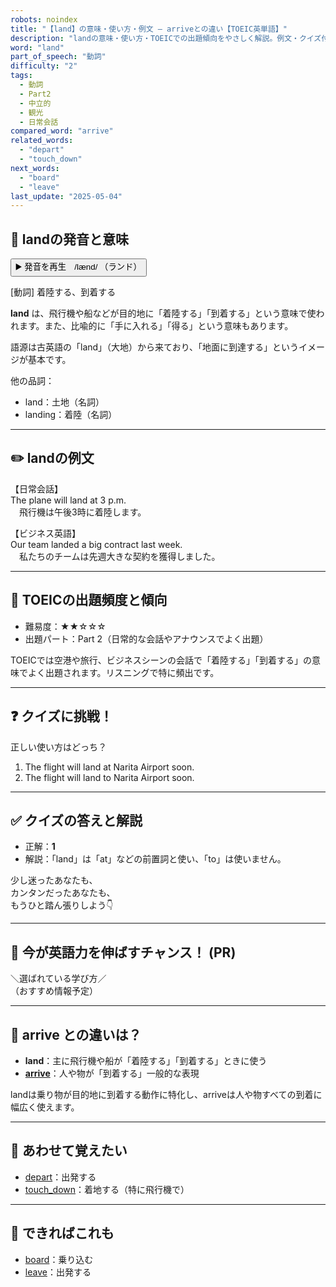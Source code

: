 ```yaml
---
robots: noindex
title: "【land】の意味・使い方・例文 ― arriveとの違い【TOEIC英単語】"
description: "landの意味・使い方・TOEICでの出題傾向をやさしく解説。例文・クイズ付きでarriveとの違いもわかりやすく学べます。"
word: "land"
part_of_speech: "動詞"
difficulty: "2"
tags:
  - 動詞
  - Part2
  - 中立的
  - 観光
  - 日常会話
compared_word: "arrive"
related_words:
  - "depart"
  - "touch_down"
next_words:
  - "board"
  - "leave"
last_update: "2025-05-04"
---
```


## 🔰 landの発音と意味

<button class="play-audio" onclick="playTTS('land')">
  <span class="play-audio-main">
    ▶️ 発音を再生　/lænd/
  </span>
  <span class="play-audio-sub">
    （ランド）
  </span>
</button>

[動詞] 着陸する、到着する

**land** は、飛行機や船などが目的地に「着陸する」「到着する」という意味で使われます。また、比喩的に「手に入れる」「得る」という意味もあります。

語源は古英語の「land」（大地）から来ており、「地面に到達する」というイメージが基本です。

他の品詞：  
- land：土地（名詞）
- landing：着陸（名詞）

---

## ✏️ landの例文

【日常会話】  
The plane will land at 3 p.m.  
　飛行機は午後3時に着陸します。

【ビジネス英語】  
Our team landed a big contract last week.  
　私たちのチームは先週大きな契約を獲得しました。

---

## 🎯 TOEICの出題頻度と傾向

- 難易度：★★☆☆☆
- 出題パート：Part 2（日常的な会話やアナウンスでよく出題）

TOEICでは空港や旅行、ビジネスシーンの会話で「着陸する」「到着する」の意味でよく出題されます。リスニングで特に頻出です。

---

## ❓ クイズに挑戦！

正しい使い方はどっち？

1. The flight will land at Narita Airport soon.  
2. The flight will land to Narita Airport soon.

---

## ✅ クイズの答えと解説

- 正解：**1**
- 解説：「land」は「at」などの前置詞と使い、「to」は使いません。

少し迷ったあなたも、  
カンタンだったあなたも、  
もうひと踏ん張りしよう👇️

---

## 🚀 今が英語力を伸ばすチャンス！ (PR)

<div class="info-center">
＼選ばれている学び方／<br>  
（おすすめ情報予定）
</div>

---

## 🤔  arrive との違いは？

- **land**：主に飛行機や船が「着陸する」「到着する」ときに使う
- **[arrive](/arrive)**：人や物が「到着する」一般的な表現

landは乗り物が目的地に到着する動作に特化し、arriveは人や物すべての到着に幅広く使えます。

---

## 🧩 あわせて覚えたい

- [depart](/depart)：出発する
- [touch_down](/touch_down)：着地する（特に飛行機で）

---

## 📖 できればこれも

- [board](/board)：乗り込む
- [leave](/leave)：出発する

<!-- cvid: aid04_bid31 -->
